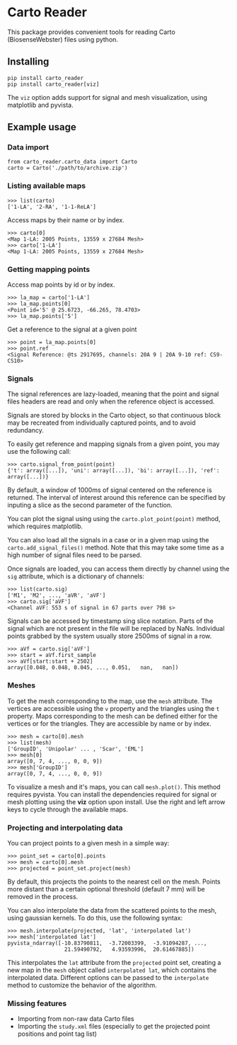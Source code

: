 # Carto Reader
This package provides convenient tools for reading Carto (BiosenseWebster) files using python.

## Installing
```
pip install carto_reader
pip install carto_reader[viz]
```
The `viz` option adds support for signal and mesh visualization, using matplotlib and pyvista.

## Example usage
### Data import
```
from carto_reader.carto_data import Carto
carto = Carto('./path/to/archive.zip')
``` 

### Listing available maps
```
>>> list(carto)
['1-LA', '2-RA', '1-1-ReLA']
```
Access maps by their name or by index.
```
>>> carto[0]
<Map 1-LA: 2005 Points, 13559 x 27684 Mesh>
>>> carto['1-LA']
<Map 1-LA: 2005 Points, 13559 x 27684 Mesh>
```

### Getting mapping points
Access map points by id or by index.
```
>>> la_map = carto['1-LA']
>>> la_map.points[0]
<Point id='5' @ 25.6723, -66.265, 78.4703>
>>> la_map.points['5']
```

Get a reference to the signal at a given point
```
>>> point = la_map.points[0]
>>> point.ref
<Signal Reference: @ts 2917695, channels: 20A 9 | 20A 9-10 ref: CS9-CS10>
```

### Signals
The signal references are lazy-loaded, meaning that the point and signal files headers are read and only when the reference object is accessed.

Signals are stored by blocks in the Carto object, so that continuous block may be recreated from individually captured points, and to avoid redundancy.

To easily get reference and mapping signals from a given point, you may use the following call: 
```
>>> carto.signal_from_point(point)
{'t': array([...]), 'uni': array([...]), 'bi': array([...]), 'ref': array([...])}
```

By default, a window of 1000ms of signal centered on the reference is returned. The interval of interest around this reference can be specified by inputing a slice as the second parameter of the function.

You can plot the signal using using the `carto.plot_point(point)` method, which requires matplotlib. 

You can also load all the signals in a case or in a given map using the `carto.add_signal_files()` method. 
Note that this may take some time as a high number of signal files need to be parsed.

Once signals are loaded, you can access them directly by channel using the `sig` attribute, which is a dictionary of channels:
```
>>> list(carto.sig)
['M1', 'M2', ..., 'aVR', 'aVF']
>>> carto.sig['aVF']
<Channel aVF: 553 s of signal in 67 parts over 798 s>
```

Signals can be accessed by timestamp sing slice notation. Parts of the signal which are not present in the file will be replaced by NaNs.
Individual points grabbed by the system usually store 2500ms of signal in a row.
```
>>> aVf = carto.sig['aVF']
>>> start = aVf.first_sample
>>> aVf[start:start + 2502]
array([0.048, 0.048, 0.045, ..., 0.051,   nan,   nan])
```
 

### Meshes
To get the mesh corresponding to the map, use the `mesh` attribute. The vertices are accessible using the `v` property and the triangles using the `t` property.
Maps corresponding to the mesh can be defined either for the vertices or for the triangles. They are accessible by name or by index.

```
>>> mesh = carto[0].mesh
>>> list(mesh)
['GroupID', 'Unipolar' ... , 'Scar', 'EML']
>>> mesh[0]
array([0, 7, 4, ..., 0, 0, 9])
>>> mesh['GroupID']
array([0, 7, 4, ..., 0, 0, 9])
```

To visualize a mesh and it's maps, you can call `mesh.plot()`. This method requires pyvista. You can install the dependencies required for signal or mesh plotting using the **viz** option upon install.
Use the right and left arrow keys to cycle through the available maps.


### Projecting and interpolating data
You can project points to a given mesh in a simple way:
```
>>> point_set = carto[0].points
>>> mesh = carto[0].mesh
>>> projected = point_set.project(mesh)
```
By default, this projects the points to the nearest cell on the mesh. Points more distant than a certain optional threshold (default 7 mm) will be removed in the process.

You can also interpolate the data from the scattered points to the mesh, using gaussian kernels. To do this, use the following syntax:
```
>>> mesh.interpolate(projected, 'lat', 'interpolated lat')
>>> mesh['interpolated lat']
pyvista_ndarray([-10.83790811,  -3.72003399,  -3.91094287, ...,
                  21.59490792,   4.93593996,  20.61467885])
```
This interpolates the `lat` attribute from the `projected` point set, creating a new map in the `mesh` object called `interpolated lat`, which contains the interpolated data. 
Different options can be passed to the `interpolate` method to customize the behavior of the algorithm. 

### Missing features
 - Importing from non-raw data Carto files
 - Importing the `study.xml` files (especially to get the projected point positions and point tag list)
